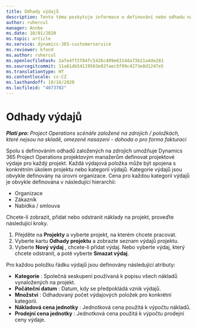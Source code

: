 ```yaml
---
title: Odhady výdajů
description: Tento téma poskytuje informace o definování nebo odhadu nákladů na projekt.
author: ruhercul
manager: Annbe
ms.date: 10/01/2020
ms.topic: article
ms.service: dynamics-365-customerservice
ms.reviewer: kfend
ms.author: ruhercul
ms.openlocfilehash: 2afe4ff2f84fc5426c409e6314da73b11a4de281
ms.sourcegitcommit: 11a61db54119503e82faec5f99c4273e8d1247e5
ms.translationtype: HT
ms.contentlocale: cs-CZ
ms.lasthandoff: 10/16/2020
ms.locfileid: "4073702"
---
```

# <a name="expense-estimates"></a>Odhady výdajů
_**Platí pro:** Project Operations scénáře založené na zdrojích / položkách, které nejsou na skladě, omezené nasazení - dohoda o pro forma fakturaci_

Spolu s definováním odhadů založených na zdrojích umožňuje Dynamics 365 Project Operations projektovým manažerům definovat projektové výdaje pro každý projekt. Každá výdajová položka může být spojena s konkrétním úkolem projektu nebo kategorií výdajů. Kategorie výdajů jsou obvykle definovány na úrovni organizace. Cena pro každou kategorii výdajů je obvykle definována v následující hierarchii:

- Organizace
- Zákazník
- Nabídka / smlouva

Chcete-li zobrazit, přidat nebo odstranit náklady na projekt, proveďte následující kroky.

1. Přejděte na **Projekty** a vyberte projekt, na kterém chcete pracovat.
2. Vyberte kartu **Odhady projektu** a zobrazte seznam výdajů projektu.
3. Vyberte **Nový výdaj** , chcete-li přidat výdaj. Nebo vyberte výdaj, který chcete odstranit, a poté vyberte **Smazat výdaj**.

Pro každou položku řádku výdajů jsou definovány následující atributy:

- **Kategorie** : Společná seskupení používaná k popisu všech nákladů vynaložených na projekt.
- **Počáteční datum** : Datum, kdy se předpokládá vznik výdajů.
- **Množství** : Odhadovaný počet výdajových položek pro konkrétní kategorii.
- **Nákladová cena jednotky** : Jednotková cena použitá k výpočtu nákladů.
- **Prodejní cena jednotky** : Jednotková cena použitá k výpočtu prodejní ceny výdaje.

